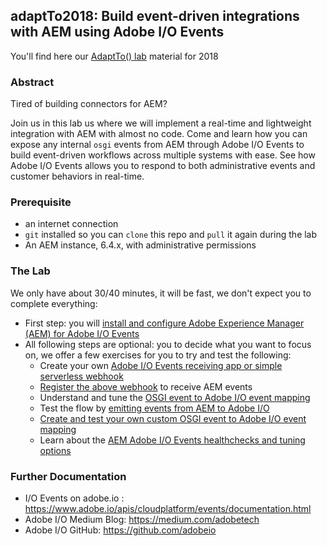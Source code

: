 ## adaptTo2018: Build event-driven integrations with AEM using Adobe I/O Events

You'll find here our [AdaptTo() lab](https://adapt.to/2018/en/schedule/build-event-driven-integrations-with-aem-using-adobe-io-events.html) material for 2018

### Abstract

Tired of building connectors for AEM? 

Join us in this lab us where we will implement a real-time and lightweight integration with AEM with almost no code.
Come and learn how you can expose any internal `osgi` events from AEM through Adobe I/O Events to build event-driven workflows across multiple systems with ease.
See how Adobe I/O Events allows you to respond to both administrative events and customer behaviors in real-time.

### Prerequisite

* an internet connection
* `git` installed so you can `clone` this repo and `pull` it again during the lab
* An AEM instance, 6.4.x, with administrative permissions

### The Lab

We only have about 30/40 minutes, it will be fast, we don't expect you to complete everything:

* First step:  you will [install and configure Adobe Experience Manager (AEM) for Adobe I/O Events](1.aem-event-setup.md)
* All following steps are optional: you to decide what you want to focus on, 
we offer a few exercises for you to try and test the following:
  * Create your own [Adobe I/O Events receiving app or simple serverless webhook](2.aem-event-webhooks.md)
  * [Register the above webhook](3.aem-event-registration.md) to receive AEM events
  * Understand and tune the [OSGI event to Adobe I/O event mapping](4.aem-event-mapping.md)
  * Test the flow by [emitting events from AEM to Adobe I/O](5.aem-event-emitting.md)
  * [Create and test your own custom OSGI event to Adobe I/O event mapping](6.aem-event-custom.md)
  * Learn about the [AEM Adobe I/O Events healthchecks and tuning options](7.aem-event-more.md)

### Further Documentation

* I/O Events on adobe.io : https://www.adobe.io/apis/cloudplatform/events/documentation.html
* Adobe I/O Medium Blog: https://medium.com/adobetech
* Adobe I/O GitHub: https://github.com/adobeio
